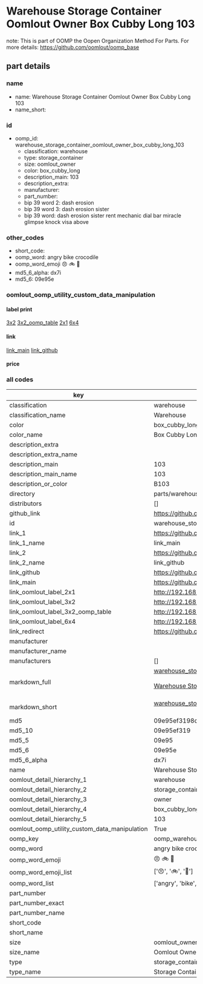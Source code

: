# Warehouse Storage Container Oomlout Owner Box Cubby Long 103  

note: This is part of OOMP the Oopen Organization Method For Parts. For more details: https://github.com/oomlout/oomp_base

##  part details
  







### name
* name: Warehouse Storage Container Oomlout Owner Box Cubby Long 103
* name_short: 
### id
* oomp_id: warehouse_storage_container_oomlout_owner_box_cubby_long_103
  * classification: warehouse
  * type: storage_container
  * size: oomlout_owner
  * color: box_cubby_long
  * description_main: 103
  * description_extra: 
  * manufacturer: 
  * part_number: 
  * bip 39 word 2: dash erosion
  * bip 39 word 3: dash erosion sister
  * bip 39 word: dash erosion sister rent mechanic dial bar miracle glimpse knock visa above

### other_codes
* short_code: 
* oomp_word: angry bike crocodile
* oomp_word_emoji :angry: :bike: :crocodile:
* md5_6_alpha: dx7i
* md5_6: 09e95e






### oomlout_oomp_utility_custom_data_manipulation
#### label print
[3x2](http://192.168.1.245:1112/?label=oomp%20dx7i)
[3x2_oomp_table](http://192.168.1.108:1112/?label=oomp%20dx7i)
[2x1](http://192.168.1.242:1112/?label=oomp%20dx7i)
[6x4](http://192.168.1.55:1112/?label=oomp%20dx7i)    

#### link

[link_main](https://github.com/oomlout/oomlout_oomp_version_1_messy/tree/main/parts/warehouse_storage_container_oomlout_owner_box_cubby_long_103) [link_github](https://github.com/oomlout/oomlout_oomp_version_1_messy/tree/main/parts/warehouse_storage_container_oomlout_owner_box_cubby_long_103)                             

#### price







### all codes 
| key | value |  
| --- | --- |  
| classification | warehouse |  
| classification_name | Warehouse |  
| color | box_cubby_long |  
| color_name | Box Cubby Long |  
| description_extra |  |  
| description_extra_name |  |  
| description_main | 103 |  
| description_main_name | 103 |  
| description_or_color | B103 |  
| directory | parts/warehouse_storage_container_oomlout_owner_box_cubby_long_103 |  
| distributors | [] |  
| github_link | https://github.com/oomlout/oomlout_oomp_part_src/tree/main/parts/warehouse_storage_container_oomlout_owner_box_cubby_long_103 |  
| id | warehouse_storage_container_oomlout_owner_box_cubby_long_103 |  
| link_1 | https://github.com/oomlout/oomlout_oomp_version_1_messy/tree/main/parts/warehouse_storage_container_oomlout_owner_box_cubby_long_103 |  
| link_1_name | link_main |  
| link_2 | https://github.com/oomlout/oomlout_oomp_version_1_messy/tree/main/parts/warehouse_storage_container_oomlout_owner_box_cubby_long_103 |  
| link_2_name | link_github |  
| link_github | https://github.com/oomlout/oomlout_oomp_version_1_messy/tree/main/parts/warehouse_storage_container_oomlout_owner_box_cubby_long_103 |  
| link_main | https://github.com/oomlout/oomlout_oomp_version_1_messy/tree/main/parts/warehouse_storage_container_oomlout_owner_box_cubby_long_103 |  
| link_oomlout_label_2x1 | http://192.168.1.242:1112/?label=oomp%20dx7i |  
| link_oomlout_label_3x2 | http://192.168.1.245:1112/?label=oomp%20dx7i |  
| link_oomlout_label_3x2_oomp_table | http://192.168.1.108:1112/?label=oomp%20dx7i |  
| link_oomlout_label_6x4 | http://192.168.1.55:1112/?label=oomp%20dx7i |  
| link_redirect | https://github.com/oomlout/oomlout_oomp_version_1_messy/tree/main/parts/warehouse_storage_container_oomlout_owner_box_cubby_long_103 |  
| manufacturer |  |  
| manufacturer_name |  |  
| manufacturers | [] |  
| markdown_full | [warehouse_storage_container_oomlout_owner_box_cubby_long_103](none)<br>[](none)<br>[Warehouse Storage Container Oomlout Owner Box Cubby Long 103](none)<br><br> |  
| markdown_short | [warehouse_storage_container_oomlout_owner_box_cubby_long_103](none)<br><br> |  
| md5 | 09e95ef3198d624cf4451b65931329bd |  
| md5_10 | 09e95ef319 |  
| md5_5 | 09e95 |  
| md5_6 | 09e95e |  
| md5_6_alpha | dx7i |  
| name | Warehouse Storage Container Oomlout Owner Box Cubby Long 103 |  
| oomlout_detail_hierarchy_1 | warehouse |  
| oomlout_detail_hierarchy_2 | storage_container |  
| oomlout_detail_hierarchy_3 | owner |  
| oomlout_detail_hierarchy_4 | box_cubby_long |  
| oomlout_detail_hierarchy_5 | 103 |  
| oomlout_oomp_utility_custom_data_manipulation | True |  
| oomp_key | oomp_warehouse_storage_container_oomlout_owner_box_cubby_long_103 |  
| oomp_word | angry bike crocodile |  
| oomp_word_emoji | :angry: :bike: :crocodile: |  
| oomp_word_emoji_list | [':angry:', ':bike:', ':crocodile:'] |  
| oomp_word_list | ['angry', 'bike', 'crocodile'] |  
| part_number |  |  
| part_number_exact |  |  
| part_number_name |  |  
| short_code |  |  
| short_name |  |  
| size | oomlout_owner |  
| size_name | Oomlout Owner |  
| type | storage_container |  
| type_name | Storage Container |  
